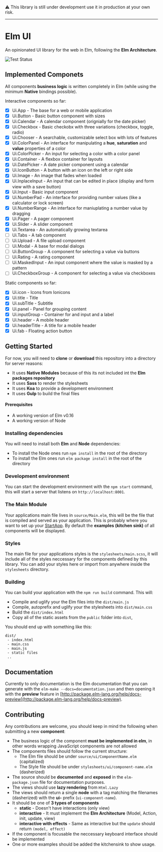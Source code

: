 :warning: This library is still under development use it in production at your own risk.

------------------------

# Elm UI
An opinionated UI library for the web in Elm, following the **Elm Architecture**.

![Test Status](https://saucelabs.com/browser-matrix/elmui.svg)

## Implemented Componets
All components **business logic** is written completely in Elm (while using the minimum **Native** bindings possible).

Interactive components so far:
- [x] Ui.App - The base for a web or mobile application
- [x] Ui.Button - Basic button component with sizes
- [x] Ui.Calendar - A calendar component (orignially for the date picker)
- [x] Ui.Checkbox - Basic checkobx with three variations (checkbox, toggle, radio)
- [x] Ui.Chooser - A searchable, customizable select box with lots of features
- [x] Ui.ColorPanel - An interface for manipulating a **hue**, **saturation** and **value** properties of a color
- [x] Ui.ColorPicker - An input for selecting a color with a color panel
- [x] Ui.Container - A flexbox container for layouts
- [x] Ui.DatePicker - A date picker component using a calendar
- [x] Ui.IconButton - A button with an icon on the left or right side
- [x] Ui.Image - An image that fades when loaded
- [x] Ui.InplaceInput - An input that can be edited in place (display and form view with a save button)
- [x] Ui.Input - Basic input component
- [x] Ui.NumberPad - An interface for providing number values (like a calculator or lock screen)
- [x] Ui.NumberRange - An interface for maniuplating a number value by dragging
- [x] Ui.Pager - A pager component
- [x] Ui.Slider - A slider component
- [x] Ui.Textarea - An automatically growing textarea
- [ ] Ui.Tabs - A tab component
- [ ] Ui.Upload - A file upload component
- [ ] Ui.Modal - A base for modal dialogs
- [ ] Ui.ButtonGroup - A component for selecting a value via buttons
- [ ] Ui.Rating - A rating component
- [ ] Ui.MaskedInput - An input component where the value is masked by a pattern
- [ ] Ui.CheckboxGroup - A component for selecting a value via checkboxes

Static components so far:
- [x] Ui.icon - Icons from Ionicons
- [x] Ui.title - Title
- [x] Ui.subTitle - Subtitle
- [x] Ui.panel - Panel for grouping content
- [x] Ui.inputGroup - Container for and input and a label
- [x] Ui.header - A mobile header
- [x] Ui.headerTitle - A title for a mobile header
- [x] Ui.fab - Floating action button

## Getting Started
For now, you will need to **clone** or **download** this repository into a directory for server reasons:
  * It uses **Native Modules** because of this its not included int the **Elm packages repository**
  * It uses **Sass** to render the stylesheets
  * It uses **Koa** to provide a development environment
  * It uses **Gulp** to build the final files

#### Prerequisites
* A working version of Elm v0.16
* A working version of Node

### Installing dependencies
You will need to install both **Elm** and **Node** dependencies:
  * To install the Node ones run `npm install` in the root of the directory
  * To install the Elm ones run `elm package install` in the root of the directory

### Development environment
You can start the development environment with the `npm start` command, this will start a server that listens on `http://localhost:8001`.

### The Main Module
Your applications main file lives in `source/Main.elm`, this will be the file that is compiled and served as your application. This is probably where you want to set up your [StartApp](https://github.com/evancz/start-app). By default the **examples (kitchen sink)** of all components will be displayed.

### Styles
The main file for your applications styles is the `stylesheets/main.scss`, it will include all of the styles neccessary for the components defined by this library. You can add your styles here or import from anywhere inside the `stylesheets` directory.

### Building
You can build your application with the `npm run build` command. This will:
 * Compile and uglify your the Elm files into the `dist/main.js`
 * Compile, autoprefix and uglify your the stylesheets into `dist/main.css`
 * Build the `dist/index.html`
 * Copy all of the static assets from the `public` folder into `dist`,

You should end up with something like this:
```
dist/
 - index.html
 - main.css
 - main.js
 - static files
 ..
```

## Documentation
Currently to only documentation is the Elm documentation that you can generate with the `elm-make --docs=documentation.json` and then opening it with the **preview** feature in [http://package.elm-lang.org/help/docs-preview](http://package.elm-lang.org/help/docs-preview).

## Contributing
Any contributions are welcome, you should keep in mind the following when submitting a new **component**:
  * The business logic of the component **must be implemented in elm**, in other words wrapping JavaScript components are not allowed
  * The components files should follow the current structure:
    * The Elm file should be under `source/ui/ComponentName.elm` (capitalized)
    * The Style file should be under `stylesheets/ui/component-name.elm` (dasherized)
  * The source should be **documented** and **exposed** in the `elm-package.json` file for documentation purposes.
  * The views should use **lazy rendering** from `Html.Lazy`
  * The views should return a single **node** with a tag matching the filenames (dasherized) with the **ui-** prefix (`ui-component-name`).
  * It should be one of **3 types of components**
    * **static** - Doesn't have interactions (only view)
    * **interactive** - It must implement the **Elm Architecture** (Model, Action, init, update, view)
    * **interactive with effects** - Same as interactive but the `update` should return `(model, effect)`
  * If the component is focusable the neccessary keyboard interface should be implemented
  * One or more examples should be added the kitchensink to show usage.
